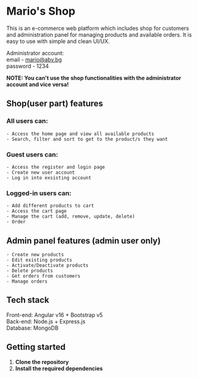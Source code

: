 <h1>Mario's Shop</h1>

This is an e-commerce web platform which includes shop for customers and administration panel for managing products and available orders. It is easy to use with simple and clean UI/UX.

Administrator account:<br />
email - mario@abv.bg<br />
password - 1234

<strong>NOTE: You can't use the shop functionalities with the administrator account and vice versa!</strong>

## Shop(user part) features

### All users can:
    - Access the home page and view all available products
    - Search, filter and sort to get to the product/s they want
### Guest users can:
    - Access the register and login page
    - Create new user account
    - Log in into exsisting account
### Logged-in users can:
    - Add different products to cart
    - Access the cart page
    - Manage the cart (add, remove, update, delete)
    - Order

## Admin panel features (admin user only)
    - Create new products
    - Edit existing products
    - Activate/Deactivate products
    - Delete products
    - Get orders from customers
    - Manage orders

## Tech stack
Front-end: Angular v16 + Bootstrap v5 <br/>
Back-end: Node.js + Express.js <br/>
Database: MongoDB

## Getting started

1. **Clone the repository** <br/>
2. **Install the required dependencies** <br/>